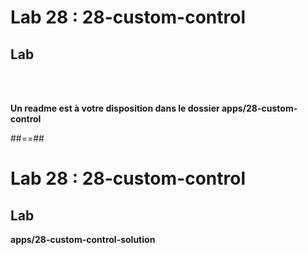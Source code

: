 <!-- .slide: class="exercice" -->
# Lab 28 : 28-custom-control
## Lab

<br/><br/>

<b>Un readme est à votre disposition dans le dossier apps/28-custom-control</b>

##==##

<!-- .slide: class="full-center exercice" -->
# Lab 28 : 28-custom-control
## Lab
__apps/28-custom-control-solution__
